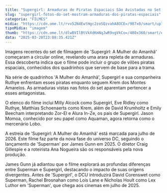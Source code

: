 ```yaml
---
title: "Supergirl: Armaduras de Piratas Espaciais São Avistadas no Set do Filme"
slug: "supergirl-fotos-do-set-mostram-armaduras-dos-piratas-espaciais"
categoria: "FILMES"
midia: "https://cdn.ome.lt/rvv52N4EwtHgc2zoSQzvahA8OCE=/987x0/smart/uploads/conteudo/fotos/Design_sem_nome_-_2025-03-28T193459.113.png"
tipoMidia: "imagem"
thumb: "https://cdn.ome.lt/dlwBVIlBtVkXdKmNqJwR9vgVkCo=/480x360/smart/extras/conteudos/Design_sem_nome_-_2025-03-28T193459.113.png"
data: "2025-03-28T23:08:35.421Z"
---
```


Imagens recentes do set de filmagem de 'Supergirl: A Mulher do Amanhã' começaram a circular online, revelando uma arara repleta de armaduras. Essa descoberta indica que o filme pode incluir o grupo de vilões piratas espaciais, conhecidos dos quadrinhos que servem de base para a trama.

Na série de quadrinhos 'A Mulher do Amanhã', Supergirl e sua companheira Ruthye enfrentam esses piratas enquanto seguem Krem dos Montes Amarelos. As armaduras vistas nas fotos do set aparentam pertencer a esses antagonistas.

O elenco do filme inclui Milly Alcock como Supergirl, Eve Ridley como Ruthye, Matthias Schoenaerts como Krem, além de David Krumholtz e Emily Beecham interpretando Zor-El e Alura In-Ze, os pais de Supergirl. Jason Momoa, conhecido por seu papel como Aquaman, agora retorna como o mercenário Lobo.

A estreia de 'Supergirl: A Mulher do Amanhã' está marcada para julho de 2026. Este filme faz parte da nova fase do universo DC, seguindo o lançamento de 'Superman' por James Gunn em 2025. O diretor Craig Gillespie e a roteirista Ana Nogueira são os responsáveis pela nova produção.

James Gunn já adiantou que o filme explorará as profundas diferenças entre Superman e Supergirl, destacando o impacto de suas origens divergentes. Antes de 'Supergirl', o DCU introduzirá David Corenswet como Superman, Rachel Brosnahan como Lois Lane e Nicholas Hoult como Lex Luthor em 'Superman', que chega aos cinemas em julho de 2025.